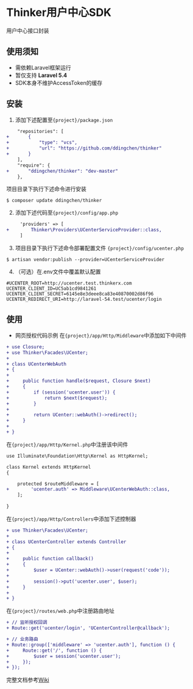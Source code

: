 # Thinker用户中心SDK

用户中心接口封装

## 使用须知

+ 需依赖Laravel框架运行
+ 暂仅支持 **Laravel 5.4**
+ SDK本身不维护AccessToken的缓存

## 安装

1. 添加下述配置至```{project}/package.json```
```diff
    "repositories": [
+       {
+           "type": "vcs",
+           "url": "https://github.com/ddingchen/thinker"
+       }
    ],
    "require": {
+       "ddingchen/thinker": "dev-master"
    },
```

项目目录下执行下述命令进行安装
```
$ composer update ddingchen/thinker
```

2. 添加下述代码至```{project}/config/app.php```
```diff
     'providers' => [
+        Thinker\Providers\UCenterServiceProvider::class,
     ]
```

3. 项目目录下执行下述命令部署配置文件 ```{project}/config/ucenter.php```
```
$ artisan vendor:publish --provider=UCenterServiceProvider
```

4. （可选）在.env文件中覆盖默认配置
```
#UCENTER_ROOT=http://ucenter.test.thinkerx.com
UCENTER_CLIENT_ID=UC5ab1cd9841261
UCENTER_CLIENT_SECRET=6145e8e3deee8ca83e40870002d86f96
UCENTER_REDIRECT_URI=http://laravel-54.test/ucenter/login
```

## 使用
+ 网页授权代码示例
在```{project}/app/Http/Middleware```中添加如下中间件
```diff
+ use Closure;
+ use Thinker\Facades\UCenter;
+ 
+ class UCenterWebAuth
+ {
+ 
+     public function handle($request, Closure $next)
+     {
+         if (session('ucenter.user')) {
+             return $next($request);
+         }
+ 
+         return UCenter::webAuth()->redirect();
+     }
+     
+ }
```
在```{project}/app/Http/Kernel.php```中注册该中间件
```diff
use Illuminate\Foundation\Http\Kernel as HttpKernel;

class Kernel extends HttpKernel
{

    protected $routeMiddleware = [
+        'ucenter.auth' => Middleware\UCenterWebAuth::class,
    ];
    
}
```
在```{project}/app/Http/Controllers```中添加下述控制器
```diff
+ use Thinker\Facades\UCenter;
+ 
+ class UCenterController extends Controller
+ {
+     
+     public function callback()
+     {
+         $user = UCenter::webAuth()->user(request('code'));
+ 
+         session()->put('ucenter.user', $user);
+     }
+ 
+ }
```
在```{project}/routes/web.php```中注册路由地址
```diff
+ // 监听授权回调
+ Route::get('ucenter/login', 'UCenterController@callback');

+ // 业务路由
+ Route::group(['middleware' => 'ucenter.auth'], function () {
+     Route::get('/', function () {
+         $user = session('ucenter.user');
+     });
+ });
```

完整文档参考[Wiki](https://github.com/ddingchen/thinker/wiki)
